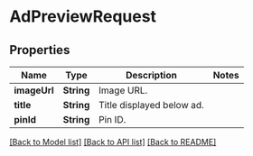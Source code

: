 # AdPreviewRequest

## Properties
Name | Type | Description | Notes
------------ | ------------- | ------------- | -------------
**imageUrl** | **String** | Image URL. | 
**title** | **String** | Title displayed below ad. | 
**pinId** | **String** | Pin ID. | 

[[Back to Model list]](../README.md#documentation-for-models) [[Back to API list]](../README.md#documentation-for-api-endpoints) [[Back to README]](../README.md)


